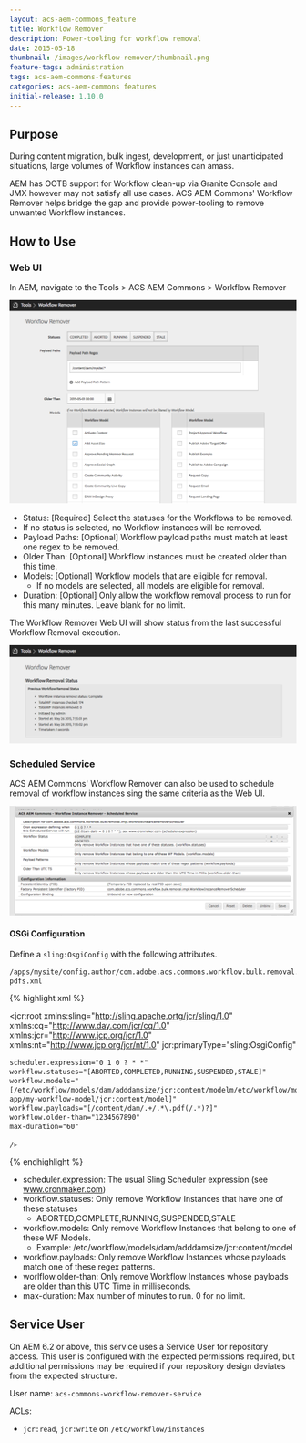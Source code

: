 ```yaml
---
layout: acs-aem-commons_feature
title: Workflow Remover
description: Power-tooling for workflow removal
date: 2015-05-18
thumbnail: /images/workflow-remover/thumbnail.png
feature-tags: administration
tags: acs-aem-commons-features
categories: acs-aem-commons features
initial-release: 1.10.0
---
```


## Purpose

During content migration, bulk ingest, development, or just unanticipated situations, large volumes of Workflow instances can amass.

AEM has OOTB support for Workflow clean-up via Granite Console and JMX however may not satisfy all use cases. ACS AEM Commons' Workflow Remover helps bridge the gap and provide power-tooling to remove unwanted Workflow instances.

## How to Use

### Web UI

In AEM, navigate to the Tools > ACS AEM Commons > Workflow Remover

![Workflow Remover - Web UI](/acs-aem-commons/images/workflow-remover/web-ui.png)

* Status: [Required] Select the statuses for the Workflows to be removed.
 * If no status is selected, no Workflow instances will be removed.
* Payload Paths: [Optional] Workflow payload paths must match at least one regex to be removed.
* Older Than: [Optional] Workflow instances must be created older than this time.
* Models: [Optional] Workflow models that are eligible for removal.
  * If no models are selected, all models are eligible for removal.
* Duration: [Optional] Only allow the workflow removal process to run for this many minutes. Leave blank for no limit.

The Workflow Remover Web UI will show status from the last successful Workflow Removal execution.

![Workflow Remover - Status](/acs-aem-commons/images/workflow-remover/status.png)


### Scheduled Service

ACS AEM Commons' Workflow Remover can also be used to schedule removal of workflow instances sing the same criteria as the Web UI.

![Workflow Remover - Scheduler](/acs-aem-commons/images/workflow-remover/scheduler-osgi-config.png)


#### OSGi Configuration

Define a `sling:OsgiConfig` with the following attributes.

	/apps/mysite/config.author/com.adobe.acs.commons.workflow.bulk.removal.impl.WorkflowInstanceRemoverScheduler-pdfs.xml

{% highlight xml %}
<?xml version="1.0" encoding="UTF-8"?>
<jcr:root xmlns:sling="http://sling.apache.ortg/jcr/sling/1.0" xmlns:cq="http://www.day.com/jcr/cq/1.0" xmlns:jcr="http://www.jcp.org/jcr/1.0" xmlns:nt="http://www.jcp.org/jcr/nt/1.0"
    jcr:primaryType="sling:OsgiConfig"

    scheduler.expression="0 1 0 ? * *"
    workflow.statuses="[ABORTED,COMPLETED,RUNNING,SUSPENDED,STALE]"
    workflow.models="[/etc/workflow/models/dam/adddamsize/jcr:content/modelm/etc/workflow/models/my-app/my-workflow-model/jcr:content/model]"
    workflow.payloads="[/content/dam/.+/.*\.pdf(/.*)?]"
    workflow.older-than="1234567890"
    max-duration="60"

    />
{% endhighlight %}

* scheduler.expression: The usual Sling Scheduler expression (see www.cronmaker.com)
* workflow.statuses: Only remove Workflow Instances that have one of these statuses
	* ABORTED,COMPLETE,RUNNING,SUSPENDED,STALE
* workflow.models: Only remove Workflow Instances that belong to one of these WF Models.
	* Example: /etc/workflow/models/dam/adddamsize/jcr:content/model
* workflow.payloads: Only remove Workflow Instances whose payloads match one of these regex patterns.
* worlflow.older-than: Only remove Workflow Instances whose payloads are older than this UTC Time in milliseconds.
* max-duration: Max number of minutes to run. 0 for no limit.


## Service User

On AEM 6.2 or above, this service uses a Service User for repository access. This user is configured with
the expected permissions required, but additional permissions may be required if your repository design
deviates from the expected structure.

User name: `acs-commons-workflow-remover-service`

ACLs:

* `jcr:read`, `jcr:write` on `/etc/workflow/instances`